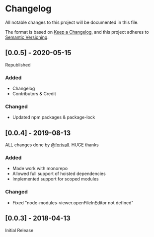 # Changelog

All notable changes to this project will be documented in this file.

The format is based on [Keep a Changelog](https://keepachangelog.com/en/1.0.0/),
and this project adheres to [Semantic Versioning](https://semver.org/spec/v2.0.0.html).

## [0.0.5] - 2020-05-15

Republished

### Added

- Changelog
- Contributors & Credit

### Changed

- Updated npm packages & package-lock

## [0.0.4] - 2019-08-13

ALL changes done by [@forivall](https://github.com/forivall).
HUGE thanks

### Added

- Made work with monorepo
- Allowed full support of hoisted dependencies
- Implemented support for scoped modules

### Changed

- Fixed "node-modules-viewer.openFileInEditor not defined"

## [0.0.3] - 2018-04-13

Initial Release
